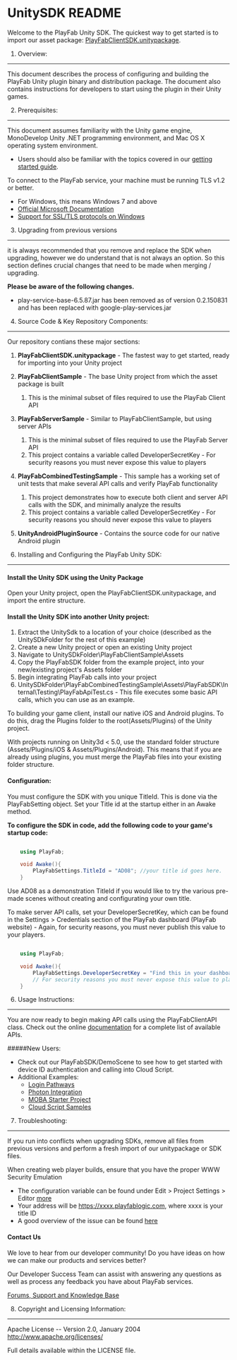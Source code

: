UnitySDK README
========
Welcome to the PlayFab Unity SDK. The quickest way to get started is to import our asset package: [PlayFabClientSDK.unitypackage](https://github.com/PlayFab/UnitySDK/raw/master/PlayFabClientSDK.unitypackage).

1. Overview:
----
This document describes the process of configuring and building the PlayFab Unity plugin binary and distribution package. The document also contains instructions for developers to start using the plugin in their Unity games.

2. Prerequisites:
----
This document assumes familiarity with the Unity game engine, MonoDevelop Unity .NET programming environment, and Mac OS X operating system environment.

* Users should also be familiar with the topics covered in our [getting started guide](https://playfab.com/docs/getting-started-guide/).

To connect to the PlayFab service, your machine must be running TLS v1.2 or better.
* For Windows, this means Windows 7 and above
* [Official Microsoft Documentation](https://msdn.microsoft.com/en-us/library/windows/desktop/aa380516%28v=vs.85%29.aspx)
* [Support for SSL/TLS protocols on Windows](http://blogs.msdn.com/b/kaushal/archive/2011/10/02/support-for-ssl-tls-protocols-on-windows.aspx)

3. Upgrading from previous versions
---
it is always recommended that you remove and replace the SDK when upgrading, however we do understand that is not always an option.  So this section defines crucial changes that need to be made when merging / upgrading. 

**Please be aware of the following changes.** 

*	play-service-base-6.5.87.jar has been removed as of version 0.2.150831 and has been replaced with google-play-services.jar

4. Source Code & Key Repository Components:
----
Our repository contians these major sections:

1. **PlayFabClientSDK.unitypackage** - The fastest way to get started, ready for importing into your Unity project
2. **PlayFabClientSample** - The base Unity project from which the asset package is built
	1. This is the minimal subset of files required to use the PlayFab Client API
3. **PlayFabServerSample** - Similar to PlayFabClientSample, but using server APIs
	1. This is the minimal subset of files required to use the PlayFab Server API
	2. This project contains a variable called DeveloperSecretKey - For security reasons you must never expose this value to players
4. **PlayFabCombinedTestingSample** - This sample has a working set of unit tests that make several API calls and verify PlayFab functionality
	1. This project demonstrates how to execute both client and server API calls with the SDK, and minimally analyze the results
	2. This project contains a variable called DeveloperSecretKey - For security reasons you should never expose this value to players
5. **UnityAndroidPluginSource** - Contains the source code for our native Android plugin

5. Installing and Configuring the PlayFab Unity SDK:
----
#### Install the Unity SDK using the Unity Package 
Open your Unity project, open the PlayFabClientSDK.unitypackage, and import the entire structure. 

#### Install the Unity SDK into another Unity project:
 1. Extract the UnitySdk to a location of your choice (described as the UnitySDkFolder for the rest of this example)
 2. Create a new Unity project or open an existing Unity project
 3. Navigate to  UnitySDkFolder\PlayFabClientSample\Assets
 4. Copy the PlayFabSDK folder from the example project, into your new/existing project's Assets folder
 5. Begin integrating PlayFab calls into your project
   1. UnitySDkFolder\PlayFabCombinedTestingSample\Assets\PlayFabSDK\Internal\Testing\PlayFabApiTest.cs - This file executes some basic API calls, which you can use as an example.

To building your game client, install our native iOS and Android plugins. To do this, drag the Plugins folder to the root(Assets/Plugins) of the Unity project.

With projects running on Unity3d < 5.0, use the standard folder structure (Assets/Plugins/iOS & Assets/Plugins/Android). This means that if you are already using plugins, you must merge the PlayFab files into your existing folder structure. 

#### Configuration:
You must configure the SDK with you unique TitleId.  This is done via the PlayFabSetting object.  Set your Title id at the startup either in an Awake method.

**To configure the SDK in code, add the following code to your game's startup code:**

```C#

	using PlayFab;

	void Awake(){
		PlayFabSettings.TitleId = "AD08"; //your title id goes here.
	} 

```

Use AD08 as a demonstration TitleId if you would like to try the various pre-made scenes without creating and configurating your own title.


To make server API calls, set your DeveloperSecretKey, which can be found in the Settings > Credentials section of the PlayFab dashboard (PlayFab website) - Again, for security reasons, you must never publish this value to your players.


```C#

	using PlayFab;

	void Awake(){
		PlayFabSettings.DeveloperSecretKey = "Find this in your dashboard/settings https://developer.playfab.com/title/properties/{your title Id}"; //your Developer Secret goes here.
		// For security reasons you must never expose this value to players
	} 

```

6. Usage Instructions:
----
You are now ready to begin making API calls using the PlayFabClientAPI class. Check out the online [documentation](https://playfab.com/docs#/menu/1383/1383) for a complete list of available APIs.

#####New Users:
* Check out our PlayFabSDK/DemoScene to see how to get started with device ID authentication and calling into Cloud Script.
* Additional Examples:
  * [Login Pathways](https://github.com/PlayFab/Unity3d_Login_Example_Project)
  * [Photon Integration](https://github.com/PlayFab/Photon-Cloud-Integration)
  * [MOBA Starter Project](https://github.com/PlayFab/UNION-OpenSource-MOBA)
  * [Cloud Script Samples](https://github.com/PlayFab/CloudScriptSamples) 


7. Troubleshooting:
----
If you run into conflicts when upgrading SDKs, remove all files from previous versions and perform a fresh import of our unitypackage or SDK files. 

When creating web player builds, ensure that you have the proper WWW Security Emulation
  * The configuration variable can be found under Edit > Project Settings > Editor [more](http://docs.unity3d.com/Manual/class-EditorManager.html)
  * Your address will be https://xxxx.playfablogic.com, where xxxx is your title ID
  * A good overview of the issue can be found [here](http://answers.unity3d.com/questions/133806/why-is-unity-trying-to-get-a-crossdmain-policy-eve.html)


#### Contact Us
We love to hear from our developer community! 
Do you have ideas on how we can make our products and services better? 

Our Developer Success Team can assist with answering any questions as well as process any feedback you have about PlayFab services.

[Forums, Support and Knowledge Base](https://community.playfab.com/hc/en-us)

8. Copyright and Licensing Information:
----
   Apache License -- 
   Version 2.0, January 2004
   http://www.apache.org/licenses/

   Full details available within the LICENSE file.
